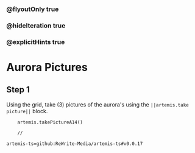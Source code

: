 ### @flyoutOnly true
### @hideIteration true
### @explicitHints true

# Aurora Pictures

## Step 1
Using the grid, take (3) pictures of the aurora's using the ``||artemis.take picture||`` block.

```ghost
    artemis.takePictureA14()
```
```template
    //
```

```package
artemis-ts=github:ReWrite-Media/artemis-ts#v0.0.17
```